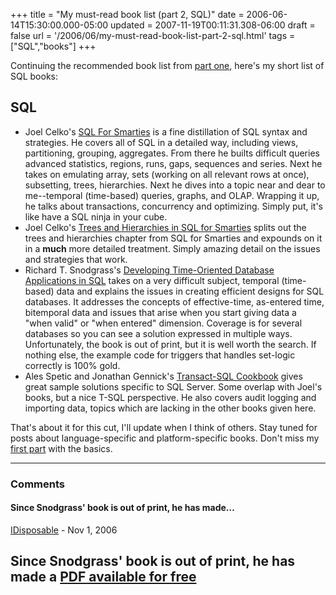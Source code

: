+++
title = "My must-read book list (part 2, SQL)"
date = 2006-06-14T15:30:00.000-05:00
updated = 2007-11-19T00:11:31.308-06:00
draft = false
url = '/2006/06/my-must-read-book-list-part-2-sql.html'
tags = ["SQL","books"]
+++

Continuing the recommended book list from [part one](http://musingmarc.blogspot.com/2006/06/my-must-read-book-list-part-1-basics.html), here's my short list of SQL books:

SQL
---

*   Joel Celko's [SQL For Smarties](http://www.amazon.com/exec/obidos/ASIN/0123693799/marcsmusing0a-20) is a fine distillation of SQL syntax and strategies. He covers all of SQL in a detailed way, including views, partitioning, grouping, aggregates. From there he builts difficult queries advanced statistics, regions, runs, gaps, sequences and series. Next he takes on emulating array, sets (working on all relevant rows at once), subsetting, trees, hierarchies. Next he dives into a topic near and dear to me--temporal (time-based) queries, graphs, and OLAP. Wrapping it up, he talks about transactions, concurrency and optimizing. Simply put, it's like have a SQL ninja in your cube.
*   Joel Celko's [Trees and Hierarchies in SQL for Smarties](http://www.amazon.com/exec/obidos/ASIN/1558609202/marcsmusing0a-20) splits out the trees and hierarchies chapter from SQL for Smarties and expounds on it in a **much** more detailed treatment. Simply amazing detail on the issues and strategies that work.
*   Richard T. Snodgrass's [Developing Time-Oriented Database Applications in SQL](http://www.amazon.com/exec/obidos/ASIN/1558604367/marcsmusing0a-20) takes on a very difficult subject, temporal (time-based) data and explains the issues in creating efficient designs for SQL databases. It addresses the concepts of effective-time, as-entered time, bitemporal data and issues that arise when you start giving data a "when valid" or "when entered" dimension. Coverage is for several databases so you can see a solution expressed in multiple ways. Unfortunately, the book is out of print, but it is well worth the search. If nothing else, the example code for triggers that handles set-logic correctly is 100% gold.
*   Ales Spetic and Jonathan Gennick's [Transact-SQL Cookbook](http://www.amazon.com/exec/obidos/ASIN/1565927567/marcsmusing0a-20) gives great sample solutions specific to SQL Server. Some overlap with Joel's books, but a nice T-SQL perspective. He also covers audit logging and importing data, topics which are lacking in the other books given here.

That's about it for this cut, I'll update when I think of others. Stay tuned for posts about language-specific and platform-specific books. Don't miss my [first part](http://musingmarc.blogspot.com/2006/06/my-must-read-book-list-part-1-basics.html) with the basics.

---

### Comments

#### Since Snodgrass' book is out of print, he has made…

[IDisposable](https://www.blogger.com/profile/02275315449689041289 "noreply@blogger.com") - <time datetime="2006-11-20T13:48:00.000-06:00">Nov 1, 2006</time>

Since Snodgrass' book is out of print, he has made a [PDF available for **free**](http://www.cs.arizona.edu/~rts/publications.html)
---

